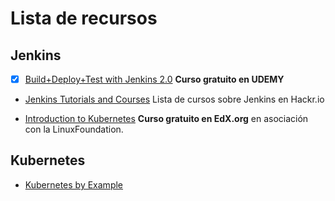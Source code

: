 # Lista de recursos

## Jenkins

* [x] [Build+Deploy+Test with Jenkins 2.0](https://www.udemy.com/working-with-jenkins/) **Curso gratuito en UDEMY**
* [Jenkins Tutorials and Courses](https://hackr.io/tutorials/learn-jenkins) Lista de cursos sobre Jenkins en Hackr.io
+ [Introduction to Kubernetes](https://www.edx.org/course/introduction-to-kubernetes) **Curso gratuito en EdX.org** en asociación con la LinuxFoundation.

## Kubernetes

* [Kubernetes by Example](http://kubernetesbyexample.com/)


